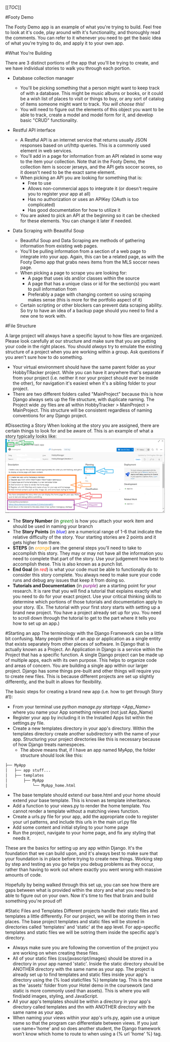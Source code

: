 [[_TOC_]]

#Footy Demo

The Footy Demo app is an example of what you're trying to build. Feel free to look at it's code, play around with it's functionality, and thoroughly read the comments. You can refer to it whenever you need to get the basic idea of what you're trying to do, and apply it to your own app.

#What You're Building

There are 3 distinct portions of the app that you'll be trying to create, and we have individual stories to walk you through each portion.

- Database collection manager
    - You'll be picking something that a person might want to keep track of with a database. This might be music albums or books, or it could be a wish list of places to visit or things to buy, or any sort of catalog of items someone might want to track. _You will choose this!_
    - You will need to figure out the elements of this object you want to be able to track, create a model and model form for it, and develop basic "CRUD" functionality.

- Restful API interface
    - A Restful API is an internet service that returns usually JSON responses based on url/http queries. This is a commonly used element in web services.
    - You'll add in a page for information from an API related in some way to the item your collection. Note that in the Footy Demo, the collection item is soccer jerseys, and the API gets soccer scores, so it doesn't need to be the exact same element.
    - When picking an API you are looking for something that is:
        - Free to use
        - Allows non-commercial apps to integrate it (or doesn't require you to register your app at all)
        - Has no authorization or uses an APIKey (OAuth is too complicated)
        - Has good documentation for how to utilize it
    - You are asked to pick an API at the beginning so it can be checked for these elements. You can change it later if needed.

- Data Scraping with Beautiful Soup
    - Beautiful Soup and Data Scraping are methods of gathering information from existing web pages.
    - You'll be pulling information from a section of a web page to integrate into your app. Again, this can be a related page, as with the Footy Demo app that grabs news items from the MLS soccer news page.
    - When picking a page to scrape you are looking for:
        - A page that uses ids and/or classes within the source
        - A page that has a unique class or id for the section(s) you want to pull information from
        - Preferably a page with changing content so using scraping makes sense (this is more for the portfolio aspect of it)
    - Certain scripting or other blockers can prevent data scraping ability. So try to have an idea of a backup page should you need to find a new one to work with.

#File Structure

A large project will always have a specific layout to how files are organized. Please look carefully at our structure and make sure that you are putting your code in the right places. You should _always_ try to emulate the existing structure of a project when you are working within a group. Ask questions if you aren't sure how to do something.
- Your virtual environment should have the same parent folder as your HobbyTRacker project. While you can have it anywhere that's separate from your project (i.e. neither it nor your project should ever be inside the other), for navigation it's easiest when it's a sibling folder to your project.
- There are two different folders called "MainProject" because this is how Django always sets up the file structure, with duplicate naming. The Project wide .py files are all within HobbyTracker > MainProject > MainProject. This structure will be consistent regardless of naming conventions for any Django project.

#Dissecting a Story
When looking at the story you are assigned, there are certain things to look for and be aware of. This is an example of what a story typically looks like:
![Items.png](/.attachments/Items-41d607bf-5d38-4747-8a79-390ac63e8e06.png)

- The **Story Number** (in <font color="green">_green_</font>) is how you attach your work item and should be used in naming your branch
- The **Story Points** (in <font color="blue">_blue_</font>) are a numerical range of 1-6 that indicate the relative difficulty of the story. Your starting stories are 2 points and it gets higher from there.
- **STEPS** (in <font color="orange">_orange_</font>) are the general steps you'll need to take to accomplish this story. They may or may not have all the information you need to complete that part of the story. Use your judgement how best to accomplish these. This is also known as a punch list.
- **End Goal** (in <font color="red">_red_</font>) is what your code must be able to functionally do to consider this story complete. You always need to make sure your code runs and debug any issues that keep it from doing so.
- **Tutorials and Documentation** (in <font color="purple">_purple_</font>) are a starting point for your research. It is rare that you will find a tutorial that explains exactly what you need to do for your exact project. Use your critical thinking skills to determine which portions of those tutorials and documentation apply to your story. (Ex. The tutorial with your first story starts with setting up a brand new project. You have a project already set up for you. You need to scroll down through the tutorial to get to the part where it tells you how to set up an app.)

#Starting an app
The terminology with the Django Framework can be a little bit confusing. Many people think of an app or application as a single entity that exists separately from other pieces of software. In Django that is actually known as a Project. An Application in Django is a service within the Project that has a specific function. A single Django project can be made up of multiple apps, each with its own purpose. This helps to organize code and areas of concern. You are building a single app within our larger project. Django has some things pre-built and other things will require you to create new files. This is because different projects are set up slightly differently, and the built in allows for flexibility.

The basic steps for creating a brand new app (i.e. how to get through Story #1):
- From your terminal use _python manage.py startapp <App_Name>_ where you name your App something relevant (not just App_Name)
- Register your app by including it in the Installed Apps list within the settings.py file.
- Create a new templates directory in your app's directory. Within the templates directory create another subdirectory with the name of your app. Structuring your project directories like this is necessary because of how Django treats namespeces.  
  - The above means that, if I have an app named MyApp, the folder structure should look like this:
```
├── MyApp
│   ├── app stuff...
│   ├── templates
│       ├── MyApp
│           └── MyApp_home.html

```
- The base template should extend our base.html and your home should extend _your_ base template. This is known as template inheritance.
- Add a function to your views.py to render the home template. You cannot render a template without a matching views function.
- Create a urls.py file for your app, add the appropriate code to register your url patterns, and include this urls in the main url.py file
- Add some content and initial styling to your home page
- Run the project, navigate to your home page, and fix any styling that needs it.

These are the basics for setting up any app within Django. It's the foundation that we can build upon, and it's always best to make sure that your foundation is in place before trying to create new things. Working step by step and testing as you go helps you debug problems as they occur, rather than having to work out where exactly you went wrong with massive amounts of code.

Hopefully by being walked through this set up, you can see how there are gaps between what is provided within the story and what you need to be able to figure out on your own. Now it's time to flex that brain and build something you're proud of!

#Static Files and Templates
Different projects handle their static files and templates a little differently. For our project, we will be storing them in two places. The base project templates and static files will be stored in directories called 'templates' and 'static' at the app level.  For app-specific templates and static files we will be sotring them inside the specific app's directory.
- Always make sure you are following the convention of the project you are working on when creating these files.
- All of your static files (css/javascript/images) should be stored in a directory in your app named 'static'. Inside the static directory should be ANOTHER directory with the same name as your app. The project is already set up to find templates and static files inside your app's directory using the {% load staticfiles %} template tag. This is the same as the 'assets' folder from your Hotel demo in the coursework (and static is more commonly used than assets). This is where you will find/add images, styling, and JavaScript.
- All your app's templates should be within a directory in your app's directory called templates and thn with ANOTHER directory with the same name as your app.
- When naming your views within your app's urls.py, again use a unique name so that the program can differentiate between views. If you just use name='home' and so does another student, the Django framework won't know which home to route to when using a {% url 'home' %} tag.
